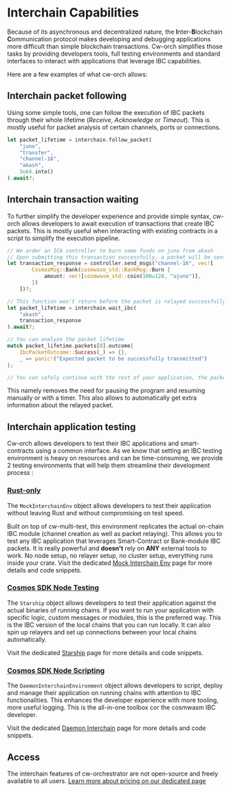 # Interchain Capabilities

Because of its asynchronous and decentralized nature, the **I**nter-**B**lockchain **C**ommunication protocol makes developing and debugging applications more difficult than simple blockchain transactions. 
Cw-orch simplifies those tasks by providing developers tools, full testing environments and standard interfaces to interact with applications that leverage IBC capabilities. 

Here are a few examples of what cw-orch allows: 

## Interchain packet following
Using some simple tools, one can follow the execution of IBC packets through their whole lifetime (*Receive*, *Acknowledge* or *Timeout*). 
This is mostly useful for packet analysis of certain channels, ports or connections. 

```rust
let packet_lifetime = interchain.follow_packet(
    "juno",
    "transfer",
    "channel-16",
    "akash",
    3u64.into()
).await?;
```

## Interchain transaction waiting
To further simplify the developer experience and provide simple syntax, cw-orch allows developers to await execution of transactions that create IBC packets. 
This is mostly useful when interacting with existing contracts in a script to simplify the execution pipeline.

```rust
// We order an ICA controller to burn some funds on juno from akash
// Upon submitting this transaction successfully, a packet will be sent from akash to juno to trigger the ICA action
let transaction_response = controller.send_msgs("channel-16", vec![
        CosmosMsg::Bank(cosmwasm_std::BankMsg::Burn {
            amount: vec![cosmwasm_std::coin(100u128, "ujuno")],
        })
    ])?;

// This function won't return before the packet is relayed successfully or timeouts. 
let packet_lifetime = interchain.wait_ibc(
    "akash",
    transaction_response
).await?;

// You can analyze the packet lifetime
match packet_lifetime.packets[0].outcome{
    IbcPacketOutcome::Success(_) => {},
    _ => panic!("Expected packet to be successfully transmitted")
};

// You can safely continue with the rest of your application, the packet has been successfully relayed
```

This namely removes the need for pausing the program and resuming manually or with a timer.
This also allows to automatically get extra information about the relayed packet.

## Interchain application testing
Cw-orch allows developers to test their IBC applications and smart-contracts using a common interface. As we know that setting an IBC testing environment is heavy on resources and can be time-consuming, we provide 2 testing environments that will help them streamline their development process : 

### [Rust-only](./integrations/mock.md)

The `MockInterchainEnv` object allows developers to test their application without leaving Rust and without compromising on test speed. 

Built on top of cw-multi-test, this environment replicates the actual on-chain IBC module (channel creation as well as packet relaying). This allows you to test any IBC application that leverages Smart-Contract or Bank-module IBC packets. It is really powerful and **doesn't** rely on **ANY** external tools to work. No node setup, no relayer setup, no cluster setup, everything runs inside your crate. Visit the dedicated [Mock Interchain Env](./integrations/mock.md) page for more details and code snippets.


### [Cosmos SDK Node Testing](./integrations/daemon.md#starship)

The `Starship` object allows developers to test their application against the actual binaries of running chains. If you want to run your application with specific logic, custom messages or modules, this is the preferred way. This is the IBC version of the local chains that you can run locally. It can also spin up relayers and set up connections between your local chains automatically. 

Visit the dedicated [Starship](./integrations/daemon.md#starship) page for more details and code snippets.

### [Cosmos SDK Node Scripting](./integrations/daemon.md#scripting)

The `DaemonInterchainEnvironment` object allows developers to script, deploy and manage their application on running chains with attention to IBC functionalities. This enhances the developer experience with more tooling, more useful logging. This is the all-in-one toolbox cor the cosmwasm IBC developer. 

Visit the dedicated [Daemon Interchain](./integrations/daemon.md#scripting) page for more details and code snippets.



## Access

The interchain features of cw-orchestrator are not open-source and freely available to all users. [Learn more about pricing on our dedicated page ](https://abstract.money/orchestrator)
